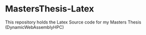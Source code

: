 # MastersThesis-Latex
This repository holds the Latex Source code for my Masters Thesis (DynamicWebAssemblyHPC)
